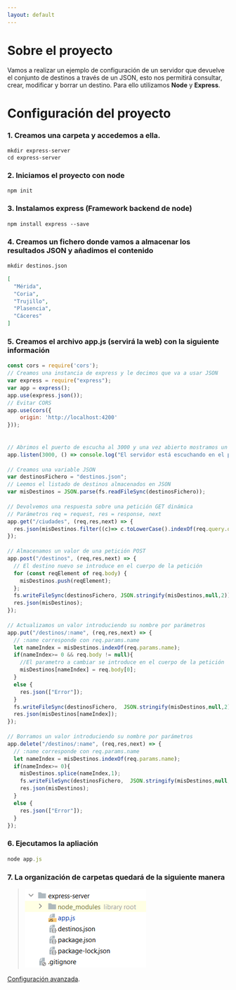 ```yaml
---
layout: default
---
```


# Sobre el proyecto

Vamos a realizar un ejemplo de configuración de un servidor que devuelve el conjunto de destinos a través de un JSON, esto nos permitirá consultar, crear, modificar y borrar un destino.
Para ello utilizamos **Node** y **Express**.

# Configuración del proyecto

### 1. Creamos una carpeta y accedemos a ella.
```
mkdir express-server
cd express-server
```

### 2. Iniciamos el proyecto con node
```
npm init
```
### 3. Instalamos express (Framework backend de node)
```
npm install express --save
```
### 4. Creamos un fichero donde vamos a almacenar los resultados JSON y añadimos el contenido
```
mkdir destinos.json
```
```json
[
  "Mérida",
  "Coria",
  "Trujillo",
  "Plasencia",
  "Cáceres"
]

```

### 5. Creamos el archivo **app.js** (servirá la web) con la siguiente información

```js
const cors = require('cors');
// Creamos una instancia de express y le decimos que va a usar JSON
var express = require("express");
var app = express();
app.use(express.json());
// Evitar CORS
app.use(cors({
    origin: 'http://localhost:4200'
}));


// Abrimos el puerto de escucha al 3000 y una vez abierto mostramos un mensaje.
app.listen(3000, () => console.log("El servidor está escuchando en el puerto 3000"));

// Creamos una variable JSON
var destinosFichero = "destinos.json";
// Leemos el listado de destinos almacenados en JSON
var misDestinos = JSON.parse(fs.readFileSync(destinosFichero));

// Devolvemos una respuesta sobre una petición GET dinámica
// Parámetros req = request, res = response, next
app.get("/ciudades", (req,res,next) => {
  res.json(misDestinos.filter((c)=> c.toLowerCase().indexOf(req.query.q.toString().toLowerCase())> -1));
});

// Almacenamos un valor de una petición POST
app.post("/destinos", (req,res,next) => {
  // El destino nuevo se introduce en el cuerpo de la petición
  for (const reqElement of req.body) {
    misDestinos.push(reqElement);
  };
  fs.writeFileSync(destinosFichero, JSON.stringify(misDestinos,null,2));
  res.json(misDestinos);
});

// Actualizamos un valor introduciendo su nombre por parámetros
app.put("/destinos/:name", (req,res,next) => {
  // :name corresponde con req.params.name
  let nameIndex = misDestinos.indexOf(req.params.name);
  if(nameIndex>= 0 && req.body != null){
    //El parametro a cambiar se introduce en el cuerpo de la petición
    misDestinos[nameIndex] = req.body[0];
  }
  else {
    res.json(["Error"]);
  }
  fs.writeFileSync(destinosFichero,  JSON.stringify(misDestinos,null,2));
  res.json(misDestinos[nameIndex]);
});

// Borramos un valor introduciendo su nombre por parámetros
app.delete("/destinos/:name", (req,res,next) => {
  // :name corresponde con req.params.name
  let nameIndex = misDestinos.indexOf(req.params.name);
  if(nameIndex>= 0){
    misDestinos.splice(nameIndex,1);
    fs.writeFileSync(destinosFichero,  JSON.stringify(misDestinos,null,2));
    res.json(misDestinos);
  }
  else {
    res.json(["Error"]);
  }
});
```

### 6. Ejecutamos la apliación

```js
node app.js
```

### 7. La organización de carpetas quedará de la siguiente manera

> ![img.png](img.png)

[Configuración avanzada](./server_advance.html).

